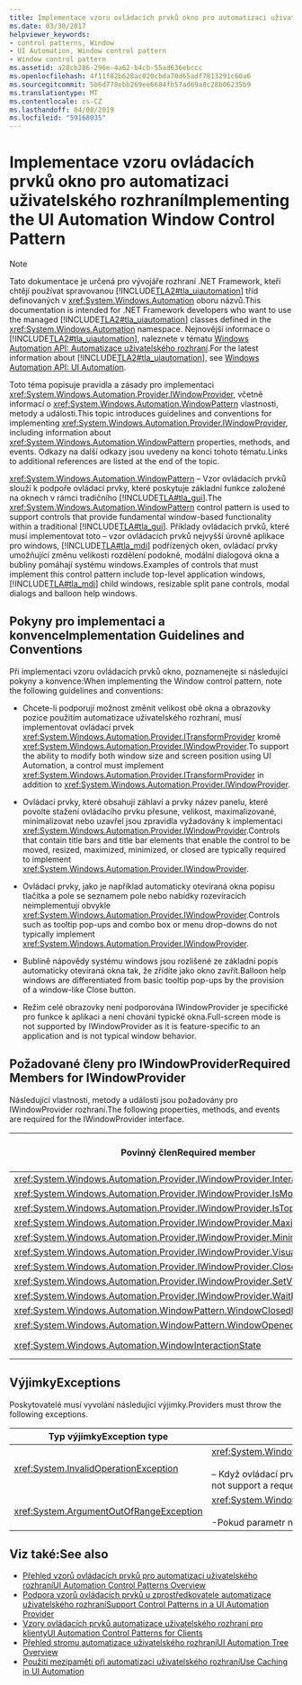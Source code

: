 ```yaml
---
title: Implementace vzoru ovládacích prvků okno pro automatizaci uživatelského rozhraní
ms.date: 03/30/2017
helpviewer_keywords:
- control patterns, Window
- UI Automation, Window control pattern
- Window control pattern
ms.assetid: a28cb286-296e-4a62-b4cb-55ad636ebccc
ms.openlocfilehash: 4f11f82b628ac020cbda70d65adf7813291c60a6
ms.sourcegitcommit: 5b6d778ebb269ee6684fb57ad69a8c28b06235b9
ms.translationtype: MT
ms.contentlocale: cs-CZ
ms.lasthandoff: 04/08/2019
ms.locfileid: "59168035"
---
```

# <a name="implementing-the-ui-automation-window-control-pattern"></a><span data-ttu-id="7c249-102">Implementace vzoru ovládacích prvků okno pro automatizaci uživatelského rozhraní</span><span class="sxs-lookup"><span data-stu-id="7c249-102">Implementing the UI Automation Window Control Pattern</span></span>
> [!NOTE]
>  <span data-ttu-id="7c249-103">Tato dokumentace je určená pro vývojáře rozhraní .NET Framework, kteří chtějí používat spravovanou [!INCLUDE[TLA2#tla_uiautomation](../../../includes/tla2sharptla-uiautomation-md.md)] tříd definovaných v <xref:System.Windows.Automation> oboru názvů.</span><span class="sxs-lookup"><span data-stu-id="7c249-103">This documentation is intended for .NET Framework developers who want to use the managed [!INCLUDE[TLA2#tla_uiautomation](../../../includes/tla2sharptla-uiautomation-md.md)] classes defined in the <xref:System.Windows.Automation> namespace.</span></span> <span data-ttu-id="7c249-104">Nejnovější informace o [!INCLUDE[TLA2#tla_uiautomation](../../../includes/tla2sharptla-uiautomation-md.md)], naleznete v tématu [Windows Automation API: Automatizace uživatelského rozhraní](https://go.microsoft.com/fwlink/?LinkID=156746).</span><span class="sxs-lookup"><span data-stu-id="7c249-104">For the latest information about [!INCLUDE[TLA2#tla_uiautomation](../../../includes/tla2sharptla-uiautomation-md.md)], see [Windows Automation API: UI Automation](https://go.microsoft.com/fwlink/?LinkID=156746).</span></span>  
  
 <span data-ttu-id="7c249-105">Toto téma popisuje pravidla a zásady pro implementaci <xref:System.Windows.Automation.Provider.IWindowProvider>, včetně informací o <xref:System.Windows.Automation.WindowPattern> vlastnosti, metody a události.</span><span class="sxs-lookup"><span data-stu-id="7c249-105">This topic introduces guidelines and conventions for implementing <xref:System.Windows.Automation.Provider.IWindowProvider>, including information about <xref:System.Windows.Automation.WindowPattern> properties, methods, and events.</span></span> <span data-ttu-id="7c249-106">Odkazy na další odkazy jsou uvedeny na konci tohoto tématu.</span><span class="sxs-lookup"><span data-stu-id="7c249-106">Links to additional references are listed at the end of the topic.</span></span>  
  
 <span data-ttu-id="7c249-107"><xref:System.Windows.Automation.WindowPattern> – Vzor ovládacích prvků slouží k podpoře ovládací prvky, které poskytuje základní funkce založené na oknech v rámci tradičního [!INCLUDE[TLA#tla_gui](../../../includes/tlasharptla-gui-md.md)].</span><span class="sxs-lookup"><span data-stu-id="7c249-107">The <xref:System.Windows.Automation.WindowPattern> control pattern is used to support controls that provide fundamental window-based functionality within a traditional [!INCLUDE[TLA#tla_gui](../../../includes/tlasharptla-gui-md.md)].</span></span> <span data-ttu-id="7c249-108">Příklady ovládacích prvků, které musí implementovat toto – vzor ovládacích prvků nejvyšší úrovně aplikace pro windows, [!INCLUDE[TLA#tla_mdi](../../../includes/tlasharptla-mdi-md.md)] podřízených oken, ovládací prvky umožňující změnu velikosti rozdělení podokně, modální dialogová okna a bubliny pomáhají systému windows.</span><span class="sxs-lookup"><span data-stu-id="7c249-108">Examples of controls that must implement this control pattern include top-level application windows, [!INCLUDE[TLA#tla_mdi](../../../includes/tlasharptla-mdi-md.md)] child windows, resizable split pane controls, modal dialogs and balloon help windows.</span></span>  
  
<a name="Implementation_Guidelines_and_Conventions"></a>   
## <a name="implementation-guidelines-and-conventions"></a><span data-ttu-id="7c249-109">Pokyny pro implementaci a konvence</span><span class="sxs-lookup"><span data-stu-id="7c249-109">Implementation Guidelines and Conventions</span></span>  
 <span data-ttu-id="7c249-110">Při implementaci vzoru ovládacích prvků okno, poznamenejte si následující pokyny a konvence:</span><span class="sxs-lookup"><span data-stu-id="7c249-110">When implementing the Window control pattern, note the following guidelines and conventions:</span></span>  
  
-   <span data-ttu-id="7c249-111">Chcete-li podporují možnost změnit velikost obě okna a obrazovky pozice použitím automatizace uživatelského rozhraní, musí implementovat ovládací prvek <xref:System.Windows.Automation.Provider.ITransformProvider> kromě <xref:System.Windows.Automation.Provider.IWindowProvider>.</span><span class="sxs-lookup"><span data-stu-id="7c249-111">To support the ability to modify both window size and screen position using UI Automation, a control must implement <xref:System.Windows.Automation.Provider.ITransformProvider> in addition to <xref:System.Windows.Automation.Provider.IWindowProvider>.</span></span>  
  
-   <span data-ttu-id="7c249-112">Ovládací prvky, které obsahují záhlaví a prvky název panelu, které povolte stažení ovládacího prvku přesune, velikost, maximalizované, minimalizovat nebo uzavřel jsou zpravidla vyžadovány k implementaci <xref:System.Windows.Automation.Provider.IWindowProvider>.</span><span class="sxs-lookup"><span data-stu-id="7c249-112">Controls that contain title bars and title bar elements that enable the control to be moved, resized, maximized, minimized, or closed are typically required to implement <xref:System.Windows.Automation.Provider.IWindowProvider>.</span></span>  
  
-   <span data-ttu-id="7c249-113">Ovládací prvky, jako je například automaticky otevíraná okna popisu tlačítka a pole se seznamem pole nebo nabídky rozevíracích neimplementují obvykle <xref:System.Windows.Automation.Provider.IWindowProvider>.</span><span class="sxs-lookup"><span data-stu-id="7c249-113">Controls such as tooltip pop-ups and combo box or menu drop-downs do not typically implement <xref:System.Windows.Automation.Provider.IWindowProvider>.</span></span>  
  
-   <span data-ttu-id="7c249-114">Bublině nápovědy systému windows jsou rozlišené ze základní popis automaticky otevíraná okna tak, že zřídíte jako okno zavřít.</span><span class="sxs-lookup"><span data-stu-id="7c249-114">Balloon help windows are differentiated from basic tooltip pop-ups by the provision of a window-like Close button.</span></span>  
  
-   <span data-ttu-id="7c249-115">Režim celé obrazovky není podporována IWindowProvider je specifické pro funkce k aplikaci a není chování typické okna.</span><span class="sxs-lookup"><span data-stu-id="7c249-115">Full-screen mode is not supported by IWindowProvider as it is feature-specific to an application and is not typical window behavior.</span></span>  
  
<a name="Required_Members_for_IWindowProvider"></a>   
## <a name="required-members-for-iwindowprovider"></a><span data-ttu-id="7c249-116">Požadované členy pro IWindowProvider</span><span class="sxs-lookup"><span data-stu-id="7c249-116">Required Members for IWindowProvider</span></span>  
 <span data-ttu-id="7c249-117">Následující vlastnosti, metody a události jsou požadovány pro IWindowProvider rozhraní.</span><span class="sxs-lookup"><span data-stu-id="7c249-117">The following properties, methods, and events are required for the IWindowProvider interface.</span></span>  
  
|<span data-ttu-id="7c249-118">Povinný člen</span><span class="sxs-lookup"><span data-stu-id="7c249-118">Required member</span></span>|<span data-ttu-id="7c249-119">Typ člena</span><span class="sxs-lookup"><span data-stu-id="7c249-119">Member type</span></span>|<span data-ttu-id="7c249-120">Poznámky</span><span class="sxs-lookup"><span data-stu-id="7c249-120">Notes</span></span>|  
|---------------------|-----------------|-----------|  
|<xref:System.Windows.Automation.Provider.IWindowProvider.InteractionState%2A>|<span data-ttu-id="7c249-121">Vlastnost</span><span class="sxs-lookup"><span data-stu-id="7c249-121">Property</span></span>|<span data-ttu-id="7c249-122">Žádný</span><span class="sxs-lookup"><span data-stu-id="7c249-122">None</span></span>|  
|<xref:System.Windows.Automation.Provider.IWindowProvider.IsModal%2A>|<span data-ttu-id="7c249-123">Vlastnost</span><span class="sxs-lookup"><span data-stu-id="7c249-123">Property</span></span>|<span data-ttu-id="7c249-124">Žádné</span><span class="sxs-lookup"><span data-stu-id="7c249-124">None</span></span>|  
|<xref:System.Windows.Automation.Provider.IWindowProvider.IsTopmost%2A>|<span data-ttu-id="7c249-125">Vlastnost</span><span class="sxs-lookup"><span data-stu-id="7c249-125">Property</span></span>|<span data-ttu-id="7c249-126">Žádný</span><span class="sxs-lookup"><span data-stu-id="7c249-126">None</span></span>|  
|<xref:System.Windows.Automation.Provider.IWindowProvider.Maximizable%2A>|<span data-ttu-id="7c249-127">Vlastnost</span><span class="sxs-lookup"><span data-stu-id="7c249-127">Property</span></span>|<span data-ttu-id="7c249-128">Žádné</span><span class="sxs-lookup"><span data-stu-id="7c249-128">None</span></span>|  
|<xref:System.Windows.Automation.Provider.IWindowProvider.Minimizable%2A>|<span data-ttu-id="7c249-129">Vlastnost</span><span class="sxs-lookup"><span data-stu-id="7c249-129">Property</span></span>|<span data-ttu-id="7c249-130">Žádné</span><span class="sxs-lookup"><span data-stu-id="7c249-130">None</span></span>|  
|<xref:System.Windows.Automation.Provider.IWindowProvider.VisualState%2A>|<span data-ttu-id="7c249-131">Vlastnost</span><span class="sxs-lookup"><span data-stu-id="7c249-131">Property</span></span>|<span data-ttu-id="7c249-132">Žádné</span><span class="sxs-lookup"><span data-stu-id="7c249-132">None</span></span>|  
|<xref:System.Windows.Automation.Provider.IWindowProvider.Close%2A>|<span data-ttu-id="7c249-133">Metoda</span><span class="sxs-lookup"><span data-stu-id="7c249-133">Method</span></span>|<span data-ttu-id="7c249-134">Žádné</span><span class="sxs-lookup"><span data-stu-id="7c249-134">None</span></span>|  
|<xref:System.Windows.Automation.Provider.IWindowProvider.SetVisualState%2A>|<span data-ttu-id="7c249-135">Metoda</span><span class="sxs-lookup"><span data-stu-id="7c249-135">Method</span></span>|<span data-ttu-id="7c249-136">Žádné</span><span class="sxs-lookup"><span data-stu-id="7c249-136">None</span></span>|  
|<xref:System.Windows.Automation.Provider.IWindowProvider.WaitForInputIdle%2A>|<span data-ttu-id="7c249-137">Metoda</span><span class="sxs-lookup"><span data-stu-id="7c249-137">Method</span></span>|<span data-ttu-id="7c249-138">Žádný</span><span class="sxs-lookup"><span data-stu-id="7c249-138">None</span></span>|  
|<xref:System.Windows.Automation.WindowPattern.WindowClosedEvent>|<span data-ttu-id="7c249-139">Událost</span><span class="sxs-lookup"><span data-stu-id="7c249-139">Event</span></span>|<span data-ttu-id="7c249-140">Žádné</span><span class="sxs-lookup"><span data-stu-id="7c249-140">None</span></span>|  
|<xref:System.Windows.Automation.WindowPattern.WindowOpenedEvent>|<span data-ttu-id="7c249-141">Událost</span><span class="sxs-lookup"><span data-stu-id="7c249-141">Event</span></span>|<span data-ttu-id="7c249-142">Žádné</span><span class="sxs-lookup"><span data-stu-id="7c249-142">None</span></span>|  
|<xref:System.Windows.Automation.WindowInteractionState>|<span data-ttu-id="7c249-143">Událost</span><span class="sxs-lookup"><span data-stu-id="7c249-143">Event</span></span>|<span data-ttu-id="7c249-144">Není zaručeno, že bude</span><span class="sxs-lookup"><span data-stu-id="7c249-144">Is not guaranteed to be</span></span> <xref:System.Windows.Automation.WindowInteractionState.ReadyForUserInteraction>|  
  
<a name="Exceptions"></a>   
## <a name="exceptions"></a><span data-ttu-id="7c249-145">Výjimky</span><span class="sxs-lookup"><span data-stu-id="7c249-145">Exceptions</span></span>  
 <span data-ttu-id="7c249-146">Poskytovatelé musí vyvolání následující výjimky.</span><span class="sxs-lookup"><span data-stu-id="7c249-146">Providers must throw the following exceptions.</span></span>  
  
|<span data-ttu-id="7c249-147">Typ výjimky</span><span class="sxs-lookup"><span data-stu-id="7c249-147">Exception type</span></span>|<span data-ttu-id="7c249-148">Podmínka</span><span class="sxs-lookup"><span data-stu-id="7c249-148">Condition</span></span>|  
|--------------------|---------------|  
|<xref:System.InvalidOperationException>|<xref:System.Windows.Automation.Provider.IWindowProvider.SetVisualState%2A><br /><br /> <span data-ttu-id="7c249-149">– Když ovládací prvek nepodporuje požadované chování.</span><span class="sxs-lookup"><span data-stu-id="7c249-149">-   When a control does not support a requested behavior.</span></span>|  
|<xref:System.ArgumentOutOfRangeException>|<xref:System.Windows.Automation.Provider.IWindowProvider.WaitForInputIdle%2A><br /><br /> <span data-ttu-id="7c249-150">-Pokud parametr není platné číslo.</span><span class="sxs-lookup"><span data-stu-id="7c249-150">-   When the parameter is not a valid number.</span></span>|  
  
## <a name="see-also"></a><span data-ttu-id="7c249-151">Viz také:</span><span class="sxs-lookup"><span data-stu-id="7c249-151">See also</span></span>

- [<span data-ttu-id="7c249-152">Přehled vzorů ovládacích prvků pro automatizaci uživatelského rozhraní</span><span class="sxs-lookup"><span data-stu-id="7c249-152">UI Automation Control Patterns Overview</span></span>](../../../docs/framework/ui-automation/ui-automation-control-patterns-overview.md)
- [<span data-ttu-id="7c249-153">Podpora vzorů ovládacích prvků u zprostředkovatele automatizace uživatelského rozhraní</span><span class="sxs-lookup"><span data-stu-id="7c249-153">Support Control Patterns in a UI Automation Provider</span></span>](../../../docs/framework/ui-automation/support-control-patterns-in-a-ui-automation-provider.md)
- [<span data-ttu-id="7c249-154">Vzory ovládacích prvků automatizace uživatelského rozhraní pro klienty</span><span class="sxs-lookup"><span data-stu-id="7c249-154">UI Automation Control Patterns for Clients</span></span>](../../../docs/framework/ui-automation/ui-automation-control-patterns-for-clients.md)
- [<span data-ttu-id="7c249-155">Přehled stromu automatizace uživatelského rozhraní</span><span class="sxs-lookup"><span data-stu-id="7c249-155">UI Automation Tree Overview</span></span>](../../../docs/framework/ui-automation/ui-automation-tree-overview.md)
- [<span data-ttu-id="7c249-156">Použití mezipaměti při automatizaci uživatelského rozhraní</span><span class="sxs-lookup"><span data-stu-id="7c249-156">Use Caching in UI Automation</span></span>](../../../docs/framework/ui-automation/use-caching-in-ui-automation.md)
